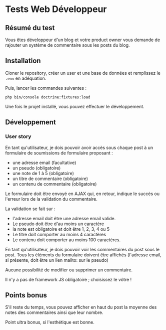 
# Tests Web Développeur

## Résumé du test

Vous êtes développeur d'un blog et votre product owner vous demande de rajouter un système de commentaire sous les posts du blog.

## Installation

Cloner le repository, créer un user et une base de données et remplissez le `.env` en adéquation.

Puis, lancer les commandes suivantes : 

```shell
php bin/console doctrine:fixtures:load
```

Une fois le projet installé, vous pouvez effectuer le développement.

## Développement

### User story

En tant qu'utilisateur, je dois pouvoir avoir accès sous chaque post à un formulaire de soumissions de formulaire proposant :
* une adresse email (facultative)
* un pseudo (obligatoire)
* une note de 1 à 5 (obligatoire)
* un titre de commentaire (obligatoire)
* un contenu de commentaire (obligatoire)

Le formulaire doit être envoyé en AJAX qui, en retour, indique le succès ou l'erreur lors de la validation du commentaire.

La validation se fait sur :
* l'adresse email doit être une adresse email valide.
* Le pseudo doit être d'au moins un caractère
* la note est obligatoire et doit être 1, 2, 3, 4 ou 5
* Le titre doit comporter au moins 4 caractères
* Le contenu doit comporter au moins 100 caractères.

En tant qu'utilisateur, je dois pouvoir voir les commentaires du post sous le post. Tous les éléments du formulaire doivent être affichés (l'adresse email, si présente, doit être un lien mailto: sur le pseudo)

Aucune possibilité de modifier ou supprimer un commentaire.

Il n'y a pas de framework JS obligatoire ; choisissez le vôtre !

## Points bonus

S'il reste du temps, vous pouvez afficher en haut du post la moyenne des notes des commentaires ainsi que leur nombre.

Point ultra bonus, si l'esthétique est bonne.
